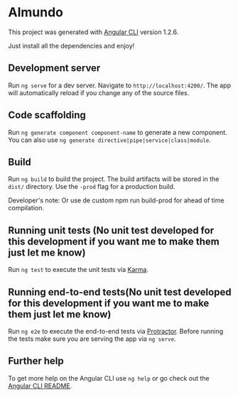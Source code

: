 # Almundo

This project was generated with [Angular CLI](https://github.com/angular/angular-cli) version 1.2.6.

Just install all the dependencies and enjoy!

## Development server

Run `ng serve` for a dev server. Navigate to `http://localhost:4200/`. The app will automatically reload if you change any of the source files.

## Code scaffolding

Run `ng generate component component-name` to generate a new component. You can also use `ng generate directive|pipe|service|class|module`.

## Build

Run `ng build` to build the project. The build artifacts will be stored in the `dist/` directory. Use the `-prod` flag for a production build.

Developer's note:  Or use de custom npm run build-prod for ahead of time compilation.

## Running unit tests (No unit test developed for this development if you want me to make them just let me know)

Run `ng test` to execute the unit tests via [Karma](https://karma-runner.github.io).

## Running end-to-end tests(No unit test developed for this development if you want me to make them just let me know)

Run `ng e2e` to execute the end-to-end tests via [Protractor](http://www.protractortest.org/).
Before running the tests make sure you are serving the app via `ng serve`.

## Further help

To get more help on the Angular CLI use `ng help` or go check out the [Angular CLI README](https://github.com/angular/angular-cli/blob/master/README.md).
